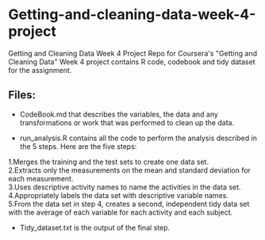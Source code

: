 # Getting-and-cleaning-data-week-4-project

Getting and Cleaning Data Week 4 Project
Repo for Coursera's "Getting and Cleaning Data" Week 4 project contains R code, codebook and tidy dataset for the assignment.

## Files:

- CodeBook.md that describes the variables, the data and any transformations or work that was performed to clean up the data.

- run_analysis.R contains all the code to perform the analysis described in the 5 steps. Here are the five steps:

1.Merges the training and the test sets to create one data set.    
2.Extracts only the measurements on the mean and standard deviation for each measurement.     
3.Uses descriptive activity names to name the activities in the data set.    
4.Appropriately labels the data set with descriptive variable names.    
5.From the data set in step 4, creates a second, independent tidy data set with the average of each variable for each activity and each subject.   

- Tidy_dataset.txt is the output of the final step.
